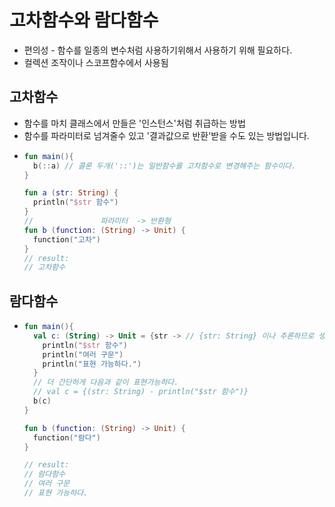고차함수와 람다함수
===
* 편의성 - 함수를 일종의 변수처럼 사용하기위해서 사용하기 위해 필요하다.
* 컬렉션 조작이나 스코프함수에서 사용됨

고차함수
---
* 함수를 마치 클래스에서 만들은 '인스턴스'처럼 취급하는 방법
* 함수를 파라미터로 넘겨줄수 있고 '결과값으로 반환'받을 수도 있는 방법입니다.
* ```kotlin
  fun main(){
    b(::a) // 콜론 두개('::')는 일반함수를 고차함수로 변경해주는 함수이다.
  }
  
  fun a (str: String) {
    println("$str 함수")
  }
  //               파라미터  -> 반환형
  fun b (function: (String) -> Unit) {
    function("고차")
  }
  // result:
  // 고차함수
  
  
람다함수
---
* ```kotlin
  fun main(){
    val c: (String) -> Unit = {str -> // {str: String} 이나 추론하므로 생략가능하다.
      println("$str 함수")
      println("여러 구문")
      println("표현 가능하다.")
    }
    // 더 간단하게 다음과 같이 표현가능하다.
    // val c = {(str: String) - println("$str 함수")}
    b(c)
  }
  
  fun b (function: (String) -> Unit) {
    function("람다")
  }
  
  // result:
  // 람다함수
  // 여러 구문
  // 표현 가능하다.
